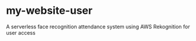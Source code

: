 # my-website-user
A serverless face recognition attendance system using AWS Rekognition for user access
